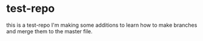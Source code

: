 # test-repo
this is a test-repo
I'm making some additions to learn how to make branches and merge them to the master file.
